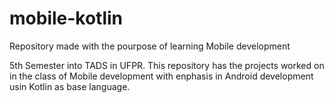# mobile-kotlin
Repository made with the pourpose of learning Mobile development

5th Semester into TADS in UFPR. This repository has the projects worked on in the class of Mobile development with enphasis in Android development usin Kotlin as base language.
